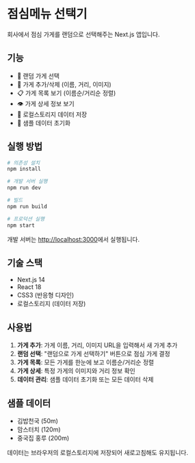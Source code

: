 # 점심메뉴 선택기

회사에서 점심 가게를 랜덤으로 선택해주는 Next.js 앱입니다.

## 기능

- 🎲 랜덤 가게 선택
- 🏪 가게 추가/삭제 (이름, 거리, 이미지)
- 📋 가게 목록 보기 (이름순/거리순 정렬)
- 👁️ 가게 상세 정보 보기
- 💾 로컬스토리지 데이터 저장
- 🔄 샘플 데이터 초기화

## 실행 방법

```bash
# 의존성 설치
npm install

# 개발 서버 실행
npm run dev

# 빌드
npm run build

# 프로덕션 실행
npm start
```

개발 서버는 [http://localhost:3000](http://localhost:3000)에서 실행됩니다.

## 기술 스택

- Next.js 14
- React 18
- CSS3 (반응형 디자인)
- 로컬스토리지 (데이터 저장)

## 사용법

1. **가게 추가**: 가게 이름, 거리, 이미지 URL을 입력해서 새 가게 추가
2. **랜덤 선택**: "랜덤으로 가게 선택하기" 버튼으로 점심 가게 결정
3. **가게 목록**: 모든 가게를 한눈에 보고 이름순/거리순 정렬
4. **가게 상세**: 특정 가게의 이미지와 거리 정보 확인
5. **데이터 관리**: 샘플 데이터 초기화 또는 모든 데이터 삭제

## 샘플 데이터

- 김밥천국 (50m)
- 맘스터치 (120m) 
- 중국집 홍루 (200m)

데이터는 브라우저의 로컬스토리지에 저장되어 새로고침해도 유지됩니다.